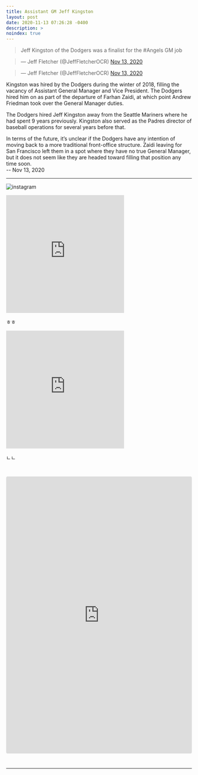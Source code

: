 ```yaml
---
title: Assistant GM Jeff Kingston
layout: post
date: 2020-11-13 07:26:28 -0400
description: >
noindex: true
---
```


> Jeff Kingston of the Dodgers was a finalist for the #Angels GM job

<script async src="//platform.twitter.com/widgets.js" charset="utf-8"></script>
<blockquote class="twitter-tweet" data-lang="en">
  &mdash; Jeff Fletcher (@JeffFletcherOCR)
  <a href="https://twitter.com/JeffFletcherOCR/status/1326985534204309504">Nov 13, 2020</a>
</blockquote>

<script async src="//platform.twitter.com/widgets.js" charset="utf-8"></script>
<blockquote class="twitter-tweet" data-lang="en">
  &mdash; Jeff Fletcher (@JeffFletcherOCR)
  <a href="https://twitter.com/JeffFletcherOCR/status/1326982253453266945">Nov 13, 2020</a>
</blockquote>

Kingston was hired by the Dodgers during the winter of 2018, filling the vacancy of Assistant General Manager and Vice President. The Dodgers hired him on as part of the departure of Farhan Zaidi, at which point Andrew Friedman took over the General Manager duties.

The Dodgers hired Jeff Kingston away from the Seattle Mariners where he had spent 9 years previously. Kingston also served as the Padres director of baseball operations for several years before that.

In terms of the future, it’s unclear if the Dodgers have any intention of moving back to a more traditional front-office structure. Zaidi leaving for San Francisco left them in a spot where they have no true General Manager, but it does not seem like they are headed toward filling that position any time soon.   
 -- Nov 13, 2020

---

![instagram](BpKjlo-B4uI)

<div>
  <iframe
    src="https://instagram.com/p/CH8XDHwBi9q/embed/"
    frameborder="0"
    allowfullscreen
    scrolling="no"
    allowtransparency
    width="320"
    height="320"></iframe>
</div>

ㅎㅎ


<div>
  <iframe
    src="https://instagram.com/p/CH8XDHwBi9q/"
    frameborder="0"
    allowfullscreen
    scrolling="no"
    allowtransparency
    width="320"
    height="320"></iframe>
</div>

ㄴㄴ

<code>
  <iframe
    id="instagram-embed-0"
    class="instagram-media instagram-media-rendered"
    style="background: white; max-width: 658px; width: calc(100% - 2px); border-radius: 3px; border: 1px solid #dbdbdb; box-shadow: none; display: block; margin: 0px 0px 12px; min-width: 326px; padding: 0px;"
    src="https://www.instagram.com/p/CBVlsG8AcB7/embed?utm_source=ig_embedembed/captioned/"
    scrolling="no"
    data-instgrm-payload-id="instagram-media-payload-0"
    height="750"
    frameborder="0">
    <span
      data-mce-type="bookmark"
      style="display: inline-block; width: 0px; overflow: hidden; line-height: 0;"
      class="mce_SELRES_start"></span>
    <span
      data-mce-type="bookmark"
      style="display: inline-block; width: 0px; overflow: hidden; line-height: 0;"
      class="mce_SELRES_start"></span>
    <span
      data-mce-type="bookmark"
      style="display: inline-block; width: 0px; overflow: hidden; line-height: 0;"
      class="mce_SELRES_start"></span>
  </iframe>
</code>


---
